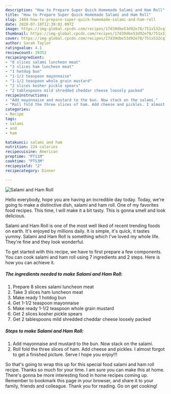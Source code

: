 ```yaml
---
description: "How to Prepare Super Quick Homemade Salami and Ham Roll"
title: "How to Prepare Super Quick Homemade Salami and Ham Roll"
slug: 1484-how-to-prepare-super-quick-homemade-salami-and-ham-roll
date: 2020-07-10T12:30:01.097Z
image: https://img-global.cpcdn.com/recipes/17d39dbe53d92e78/751x532cq70/salami-and-ham-roll-recipe-main-photo.jpg
thumbnail: https://img-global.cpcdn.com/recipes/17d39dbe53d92e78/751x532cq70/salami-and-ham-roll-recipe-main-photo.jpg
cover: https://img-global.cpcdn.com/recipes/17d39dbe53d92e78/751x532cq70/salami-and-ham-roll-recipe-main-photo.jpg
author: Sarah Taylor
ratingvalue: 4.1
reviewcount: 39352
recipeingredient:
- "8 slices salami luncheon meat"
- "3 slices ham luncheon meat"
- "1 hotdog bun"
- "1-1/2 teaspoon mayonnaise"
- "1-1/2 teaspoon whole grain mustard"
- "2 slices kosher pickle spears"
- "2 tablespoons mild shredded cheddar cheese loosely packed"
recipeinstructions:
- "Add mayonnaise and mustard to the bun. Now stack on the salami."
- "Roll fold the three slices of ham. Add cheese and pickles. I almost forgot to get a finished picture. Serve I hope you enjoy!!!"
categories:
- Recipe
tags:
- salami
- and
- ham

katakunci: salami and ham 
nutrition: 224 calories
recipecuisine: American
preptime: "PT11M"
cooktime: "PT53M"
recipeyield: "2"
recipecategory: Dinner

---
```



![Salami and Ham Roll](https://img-global.cpcdn.com/recipes/17d39dbe53d92e78/751x532cq70/salami-and-ham-roll-recipe-main-photo.jpg)

Hello everybody, hope you are having an incredible day today. Today, we're going to make a distinctive dish, salami and ham roll. One of my favorites food recipes. This time, I will make it a bit tasty. This is gonna smell and look delicious.

Salami and Ham Roll is one of the most well liked of recent trending foods on earth. It's enjoyed by millions daily. It is simple, it's quick, it tastes yummy. Salami and Ham Roll is something which I've loved my whole life. They're fine and they look wonderful.




To get started with this recipe, we have to first prepare a few components. You can cook salami and ham roll using 7 ingredients and 2 steps. Here is how you can achieve it.

<!--inarticleads1-->

##### The ingredients needed to make Salami and Ham Roll:

1. Prepare 8 slices salami luncheon meat
1. Take 3 slices ham luncheon meat
1. Make ready 1 hotdog bun
1. Get 1-1/2 teaspoon mayonnaise
1. Make ready 1-1/2 teaspoon whole grain mustard
1. Get 2 slices kosher pickle spears
1. Get 2 tablespoons mild shredded cheddar cheese loosely packed




<!--inarticleads2-->

##### Steps to make Salami and Ham Roll:

1. Add mayonnaise and mustard to the bun. Now stack on the salami.
1. Roll fold the three slices of ham. Add cheese and pickles. I almost forgot to get a finished picture. Serve I hope you enjoy!!!




So that's going to wrap this up for this special food salami and ham roll recipe. Thanks so much for your time. I am sure you can make this at home. There's gonna be more interesting food in home recipes coming up. Remember to bookmark this page in your browser, and share it to your family, friends and colleague. Thank you for reading. Go on get cooking!
